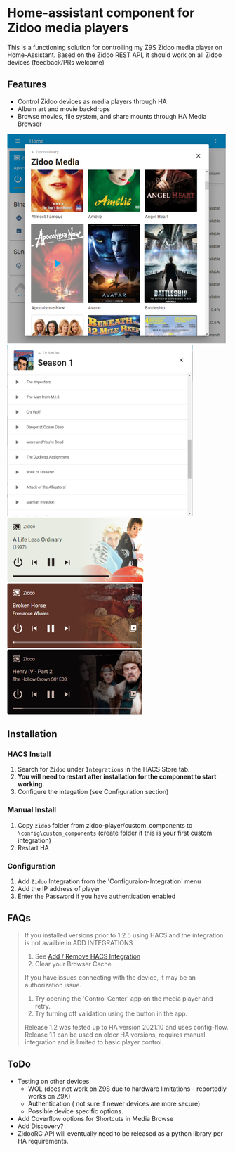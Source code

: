 # Home-assistant component for Zidoo media players

This is a functioning solution for controlling my Z9S Zidoo media player on Home-Assistant.  Based on the Zidoo REST API, it should work on all Zidoo devices (feedback/PRs welcome)

## Features

- Control Zidoo devices as media players through HA
- Album art and movie backdrops
- Browse movies, file system, and share mounts through HA Media Browser 

![Media_Library](images/media_browser.png) ![Media_Player](images/tvshow_browse.png) 
![Media_Player](images/movie_playing.png) ![Music_Player](images/music_player.png) ![TVshow_Player](images/tvshow_player.png)

## Installation

### HACS Install 

1. Search for `Zidoo` under `Integrations` in the HACS Store tab.
2. **You will need to restart after installation for the component to start working.**
3. Configure the integation (see Configuration section)

### Manual Install

1. Copy `zidoo` folder from zidoo-player/custom_components to `\config\custom_components` (create folder if this is your first custom integration)
2. Restart HA

### Configuration

1. Add `Zidoo` Integration from the 'Configuraion-Integration' menu
2. Add the IP address of player
3. Enter the Password if you have authentication enabled

## FAQs
> If you installed versions prior to 1.2.5 using HACS and the integration is not availble in ADD INTEGRATIONS
>  1. See  [Add / Remove HACS Integration](add_remove.md)
>  2. Clear your Browser Cache
>  
> If you have issues connecting with the device, it may be an authorization issue.  
>  1. Try opening the 'Control Center' app on the media player and retry. 
>  2. Try turning off validation using the button in the app.   
>
> Release 1.2 was tested up to HA version 2021.10 and uses config-flow.   
> Release 1.1 can be used on older HA versions, requires manual integration and is limited to basic player control.

## ToDo

- Testing on other devices
  - WOL (does not work on Z9S due to hardware limitations - reportedly works on Z9X)
  - Authentication ( not sure if newer devices are more secure)
  - Possible device specific options.   
- Add Coverflow options for Shortcuts in Media Browse
- Add Discovery?
- ZidooRC API will eventually need to be released as a python library per HA requirements.  




